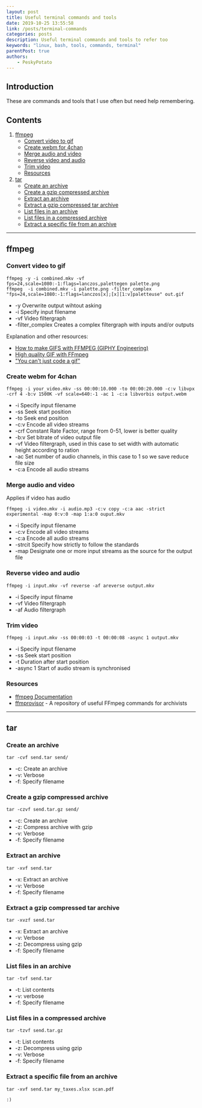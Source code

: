 ```yaml
---
layout: post
title: Useful terminal commands and tools
date: 2019-10-25 13:55:58
link: /posts/terminal-commands
categories: posts
description: Useful terminal commands and tools to refer too
keywords: "linux, bash, tools, commands, terminal"
parentPost: true
authors:
    - PeskyPotato
---
```


## Introduction
These are commands and tools that I use often but need help remembering. 

## Contents
1. [ffmpeg](#ffmpeg)
    - [Convert video to gif](#convert-video-to-gif)
    - [Create webm for 4chan](#create-webm-for-4chan)
    - [Merge audio and video](#merge-audio-and-video)
    - [Reverse video and audio](#reverse-video-and-audio)
    - [Trim video](#trim-video)
    - [Resources](#resources)
2. [tar](#tar)
    - [Create an archive](#create-an-archive)
    - [Create a gzip compressed archive](#create-a-gzip-compressed-archive)
    - [Extract an archive](#extract-an-archive)
    - [Extract a gzip compressed tar archive](#extract-a-gzip-compressed-tar-archive)
    - [List files in an archive](#list-files-in-an-archive)
    - [List files in a compressed archive](#list-files-in-a-compressed-archive)
    - [Extract a specific file from an archive](#extract-a-specific-file-from-an-archive)

---
## ffmpeg

### Convert video to gif
```
ffmpeg -y -i combined.mkv -vf fps=24,scale=1080:-1:flags=lanczos,palettegen palette.png                                                                                                                                                       ffmpeg  -i combined.mkv -i palette.png -filter_complex "fps=24,scale=1080:-1:flags=lanczos[x];[x][1:v]paletteuse" out.gif 
```
- -y    Overwrite output wihtout asking
- -i    Specify input filename
- -vf   Video filtergraph
- -filter_complex   Creates a complex filtergraph with inputs and/or outputs  

Explanation and other resources:
- [How to make GIFS with FFMPEG (GIPHY Engineering)](https://engineering.giphy.com/how-to-make-gifs-with-ffmpeg/)
- [High quality GIF with FFmpeg](http://blog.pkh.me/p/21-high-quality-gif-with-ffmpeg.html)
- ["You can't just code a gif"](https://www.reddit.com/r/HighQualityGifs/comments/8kzru8/you_cant_just_code_a_gif/)

### Create webm for 4chan
```
ffmpeg -i your_video.mkv -ss 00:00:10.000 -to 00:00:20.000 -c:v libvpx -crf 4 -b:v 1500K -vf scale=640:-1 -ac 1 -c:a libvorbis output.webm
```
- -i    Specify input filename
- -ss   Seek start position
- -to   Seek end position
- -c:v  Encode all video streams
- -crf  Constant Rate Factor, range from 0-51, lower is better quality
- -b:v  Set bitrate of video output file
- -vf   Video filtergraph, used in this case to set width with automatic height according to ration
- -ac   Set number of audio channels, in this case to 1 so we save reduce file size
- -c:a  Encode all audio streams

### Merge audio and video
Applies if video has audio
```
ffmpeg -i video.mkv -i audio.mp3 -c:v copy -c:a aac -strict experimental -map 0:v:0 -map 1:a:0 ouput.mkv
```
- -i    Specify input filename
- -c:v  Encode all video streams
- -c:a  Encode all audio streams
- -strcit   Specify how strictly to follow the standards
- -map  Designate one or more input streams as the source for the output file

### Reverse video and audio
```
ffmpeg -i input.mkv -vf reverse -af areverse output.mkv
```
- -i    Specify input filname
- -vf   Video filtergraph
- -af   Audio filtergraph
 
### Trim video
```
ffmpeg -i input.mkv -ss 00:00:03 -t 00:00:08 -async 1 output.mkv
```
- -i    Specify input filename
- -ss   Seek start position
- -t    Duration after start position
- -async 1  Start of audio stream is synchronised

### Resources
- [ffmpeg Documentation](https://www.ffmpeg.org/ffmpeg.html)
- [ffmprovisor](https://amiaopensource.github.io/ffmprovisr/) - A repository of useful FFmpeg commands for archivists

----
## tar

### Create an archive
```
tar -cvf send.tar send/ 
```
- -c: Create an archive
- -v: Verbose
- -f: Specify filename

### Create a gzip compressed archive
```
tar -czvf send.tar.gz send/
```
- -c: Create an archive
- -z: Compress archive with gzip
- -v: Verbose
- -f: Specify filename

### Extract an archive
```
tar -xvf send.tar
```
- -x: Extract an archive
- -v: Verbose
- -f: Specify filename

### Extract a gzip compressed tar archive
```
tar -xvzf send.tar
```
- -x: Extract an archive
- -v: Verbose
- -z: Decompress using gzip
- -f: Specify filename

### List files in an archive
```
tar -tvf send.tar
```
- -t: List contents
- -v: verbose
- -f: Specify filename

### List files in a compressed archive
```
tar -tzvf send.tar.gz
```
- -t: List contents
- -z: Decompress using gzip
- -v: Verbose
- -f: Specify filename

### Extract a specific file from an archive
```
tar -xvf send.tar my_taxes.xlsx scan.pdf
```

`:)`
